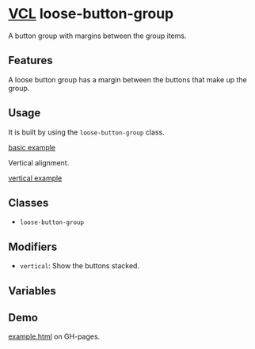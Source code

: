 # [VCL](https://vcl.github.io/) loose-button-group

A button group with margins between the group items.

## Features

A loose button group has a margin between the buttons that make
up the group.

## Usage

It is built by using the `loose-button-group` class.

[basic example](/demo/example-basic.html)

Vertical alignment.

[vertical example](/demo/example-vertical.html)

## Classes

- `loose-button-group`

## Modifiers

- `vertical`: Show the buttons stacked.

## Variables

## Demo

[example.html](/demo/example.html) on GH-pages.
